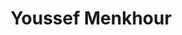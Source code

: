 ---
title: Youssef Menkhour
collection: members
layout: member.html
image: Youssef Menkhour.jpg
url: youssef-menkhour
---